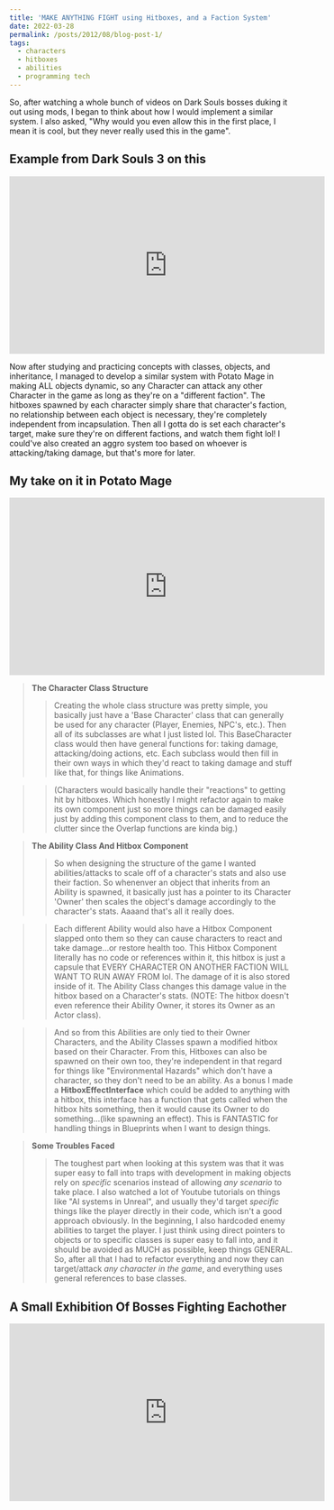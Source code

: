 ```yaml
---
title: 'MAKE ANYTHING FIGHT using Hitboxes, and a Faction System'
date: 2022-03-28
permalink: /posts/2012/08/blog-post-1/
tags:
  - characters
  - hitboxes
  - abilities
  - programming tech
---
```


So, after watching a whole bunch of videos on Dark Souls bosses duking it out using mods, I began to think about how I would implement a similar system. I also asked, "Why would you even allow this in the first place, I mean it is cool, but they never really used this in the game".

Example from Dark Souls 3 on this
------
<iframe width="560" height="315" src="https://www.youtube.com/embed/Lw1PH9UZZ4I" title="YouTube video player" frameborder="0" allow="accelerometer; autoplay; clipboard-write; encrypted-media; gyroscope; picture-in-picture" allowfullscreen></iframe>

Now after studying and practicing concepts with classes, objects, and inheritance, I managed to develop a similar system with Potato Mage in making ALL objects dynamic, so any Character can attack any other Character in the game as long as they're on a "different faction". The hitboxes spawned by each character simply share that character's faction, no relationship between each object is necessary, they're completely independent from incapsulation. Then all I gotta do is set each character's target, make sure they're on different factions, and watch them fight lol! I could've also created an aggro system too based on whoever is attacking/taking damage, but that's more for later.

My take on it in Potato Mage
------
<iframe width="560" height="315" src="https://www.youtube.com/embed/ikHRddMtfc8" title="YouTube video player" frameborder="0" allow="accelerometer; autoplay; clipboard-write; encrypted-media; gyroscope; picture-in-picture" allowfullscreen></iframe>

> **The Character Class Structure**
>>Creating the whole class structure was pretty simple, you basically just have a 'Base Character' class that can generally be used for any character (Player, Enemies, NPC's, etc.). Then all of its subclasses are what I just listed lol. This BaseCharacter class would then have general functions for: taking damage, attacking/doing actions, etc. Each subclass would then fill in their own ways in which they'd react to taking damage and stuff like that, for things like Animations.

>>(Characters would basically handle their "reactions" to getting hit by hitboxes. Which honestly I might refactor again to make its own component just so more things can be damaged easily just by adding this component class to them, and to reduce the clutter since the Overlap functions are kinda big.)

> **The Ability Class And Hitbox Component**
>>So when designing the structure of the game I wanted abilities/attacks to scale off of a character's stats and also use their faction. So whenenver an object that inherits from an Ability is spawned, it basically just has a pointer to its Character 'Owner' then scales the object's damage accordingly to the character's stats. Aaaand that's all it really does. 

>>Each different Ability would also have a Hitbox Component slapped onto them so they can cause characters to react and take damage...or restore health too. This Hitbox Component literally has no code or references within it, this hitbox is just a capsule that EVERY CHARACTER ON ANOTHER FACTION WILL WANT TO RUN AWAY FROM lol. The damage of it is also stored inside of it. The Ability Class changes this damage value in the hitbox based on a Character's stats. (NOTE: The hitbox doesn't even reference their Ability Owner, it stores its Owner as an Actor class).

>>And so from this Abilities are only tied to their Owner Characters, and the Ability Classes spawn a modified hitbox based on their Character. From this, Hitboxes can also be spawned on their own too, they're independent in that regard for things like "Environmental Hazards" which don't have a character, so they don't need to be an ability. As a bonus I made a **HitboxEffectInterface** which could be added to anything with a hitbox, this interface has a function that gets called when the hitbox hits something, then it would cause its Owner to do something...(like spawning an effect). This is FANTASTIC for handling things in Blueprints when I want to design things.

> **Some Troubles Faced**
>>The toughest part when looking at this system was that it was super easy to fall into traps with development in making objects rely on *specific* scenarios instead of allowing *any scenario* to take place. I also watched a lot of Youtube tutorials on things like "AI systems in Unreal", and usually they'd target *specific* things like the player directly in their code, which isn't a good approach obviously. In the beginning, I also hardcoded enemy abilities to target the player. I just think using direct pointers to objects or to specific classes is super easy to fall into, and it should be avoided as MUCH as possible, keep things GENERAL. So, after all that I had to refactor everything and now they can target/attack *any character in the game*, and everything uses general references to base classes.

A Small Exhibition Of Bosses Fighting Eachother
------
<iframe width="560" height="315" src="https://www.youtube.com/embed/u570jy2nXrk" title="YouTube video player" frameborder="0" allow="accelerometer; autoplay; clipboard-write; encrypted-media; gyroscope; picture-in-picture" allowfullscreen></iframe>